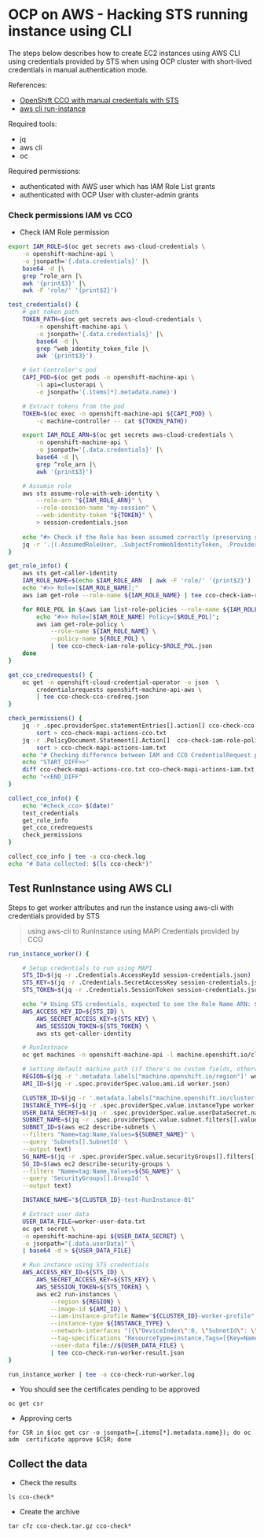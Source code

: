 # OCP on AWS - Hacking STS running instance using CLI

The steps below describes how to create EC2 instances using AWS CLI using credentials provided by STS when using OCP cluster with short-lived credentials in manual authentication mode.

References:

- [OpenShift CCO with manual credentials with STS](https://docs.openshift.com/container-platform/4.10/authentication/managing_cloud_provider_credentials/cco-mode-sts.html)
- [aws cli run-instance](https://docs.aws.amazon.com/cli/latest/reference/ec2/run-instances.html)


Required tools:

- jq
- aws cli
- oc

Required permissions:

- authenticated with AWS user which has IAM Role List grants
- authenticated with OCP User with cluster-admin grants


### Check permissions IAM vs CCO

- Check IAM Role permission

```bash
export IAM_ROLE=$(oc get secrets aws-cloud-credentials \
    -n openshift-machine-api \
    -o jsonpath='{.data.credentials}' |\
    base64 -d |\
    grep ^role_arn |\
    awk '{print$3}' |\
    awk -F 'role/' '{print$2}')

test_credentials() {
    # get token path
    TOKEN_PATH=$(oc get secrets aws-cloud-credentials \
        -n openshift-machine-api \
        -o jsonpath='{.data.credentials}' |\
        base64 -d |\
        grep ^web_identity_token_file |\
        awk '{print$3}')

    # Get Controler's pod
    CAPI_POD=$(oc get pods -n openshift-machine-api \
        -l api=clusterapi \
        -o jsonpath='{.items[*].metadata.name}')

    # Extract tokens from the pod
    TOKEN=$(oc exec -n openshift-machine-api ${CAPI_POD} \
        -c machine-controller -- cat ${TOKEN_PATH})

    export IAM_ROLE_ARN=$(oc get secrets aws-cloud-credentials \
        -n openshift-machine-api \
        -o jsonpath='{.data.credentials}' |\
        base64 -d |\
        grep ^role_arn |\
        awk '{print$3}')

    # Assumin role
    aws sts assume-role-with-web-identity \
        --role-arn "${IAM_ROLE_ARN}" \
        --role-session-name "my-session" \
        --web-identity-token "${TOKEN}" \
        > session-credentials.json
    
    echo "#> Check if the Role has been assumed correctly (preserving sensitive data): "
    jq -r '.|(.AssumedRoleUser, .SubjectFromWebIdentityToken, .Provider, .Credentials.Expiration)' session-credentials.json
}

get_role_info() {
    aws sts get-caller-identity
    IAM_ROLE_NAME=$(echo $IAM_ROLE_ARN  | awk -F 'role/' '{print$2}')
    echo "#>> Role=[$IAM_ROLE_NAME];"
    aws iam get-role --role-name ${IAM_ROLE_NAME} | tee cco-check-iam-role-mapi.json

    for ROLE_POL in $(aws iam list-role-policies --role-name ${IAM_ROLE_NAME} |jq -r .PolicyNames[]); do
        echo "#>> Role=[$IAM_ROLE_NAME] Policy=[$ROLE_POL]";
        aws iam get-role-policy \
            --role-name ${IAM_ROLE_NAME} \
            --policy-name ${ROLE_POL} \
            | tee cco-check-iam-role-policy-$ROLE_POL.json
    done
}

get_cco_credrequests() {
    oc get -n openshift-cloud-credential-operator -o json  \
        credentialsrequests openshift-machine-api-aws \
        | tee cco-check-cco-credreq.json
}

check_permissions() {
    jq -r .spec.providerSpec.statementEntries[].action[] cco-check-cco-credreq.json |\
        sort > cco-check-mapi-actions-cco.txt
    jq -r .PolicyDocument.Statement[].Action[]  cco-check-iam-role-policy-*.json |\
        sort > cco-check-mapi-actions-iam.txt
    echo "# Checking difference between IAM and CCO CredentialRequest permissions (expected to be empty diff): "
    echo "START_DIFF>>"
    diff cco-check-mapi-actions-cco.txt cco-check-mapi-actions-iam.txt | tee cco-check-mapi-actions_diff.txt
    echo "<<END_DIFF"
}

collect_cco_info() {
    echo "#check_cco> $(date)"
    test_credentials
    get_role_info
    get_cco_credrequests
    check_permissions
}

collect_cco_info | tee -a cco-check.log
echo "# Data collected: $(ls cco-check*)"
```

## Test RunInstance using AWS CLI

Steps to get worker attributes and run the instance using aws-cli with credentials provided by STS

> using aws-cli to RunInstance using MAPI Credentials provided by CCO

```bash
run_instance_worker() {

    # Setup credentials to run using MAPI
    STS_ID=$(jq -r .Credentials.AccessKeyId session-credentials.json)
    STS_KEY=$(jq -r .Credentials.SecretAccessKey session-credentials.json)
    STS_TOKEN=$(jq -r .Credentials.SessionToken session-credentials.json)

    echo "# Using STS credentials, expected to see the Role Name ARN: $ROLE_NAME_ARN"
    AWS_ACCESS_KEY_ID=${STS_ID} \
        AWS_SECRET_ACCESS_KEY=${STS_KEY} \
        AWS_SESSION_TOKEN=${STS_TOKEN} \
        aws sts get-caller-identity

    # RunInstnace
    oc get machines -n openshift-machine-api -l machine.openshift.io/cluster-api-machine-role=worker -o json |jq '.items[0]' > worker.json

    # Setting default machine path (if there's no custom fields, otherwise you should adapt it)
    REGION=$(jq -r '.metadata.labels["machine.openshift.io/region"]' worker.json)
    AMI_ID=$(jq -r .spec.providerSpec.value.ami.id worker.json)

    CLUSTER_ID=$(jq -r '.metadata.labels["machine.openshift.io/cluster-api-cluster"]' worker.json)
    INSTANCE_TYPE=$(jq -r .spec.providerSpec.value.instanceType worker.json)
    USER_DATA_SECRET=$(jq -r .spec.providerSpec.value.userDataSecret.name worker.json)
    SUBNET_NAME=$(jq -r .spec.providerSpec.value.subnet.filters[].values[] worker.json)
    SUBNET_ID=$(aws ec2 describe-subnets \
    --filters "Name=tag:Name,Values=${SUBNET_NAME}" \
    --query 'Subnets[].SubnetId' \
    --output text)
    SG_NAME=$(jq -r .spec.providerSpec.value.securityGroups[].filters[].values[0] worker.json)
    SG_ID=$(aws ec2 describe-security-groups \
    --filters "Name=tag:Name,Values=${SG_NAME}" \
    --query 'SecurityGroups[].GroupId' \
    --output text)

    INSTANCE_NAME="${CLUSTER_ID}-test-RunInstance-01"

    # Extract user data
    USER_DATA_FILE=worker-user-data.txt
    oc get secret \
    -n openshift-machine-api ${USER_DATA_SECRET} \
    -o jsonpath="{.data.userData}" \
    | base64 -d > ${USER_DATA_FILE}

    # Run instance using STS credentials
    AWS_ACCESS_KEY_ID=${STS_ID} \
        AWS_SECRET_ACCESS_KEY=${STS_KEY} \
        AWS_SESSION_TOKEN=${STS_TOKEN} \
        aws ec2 run-instances \
            --region ${REGION} \
            --image-id ${AMI_ID} \
            --iam-instance-profile Name="${CLUSTER_ID}-worker-profile"  \
            --instance-type ${INSTANCE_TYPE} \
            --network-interfaces "[{\"DeviceIndex\":0, \"SubnetId\": \"${SUBNET_ID}\", \"Groups\": [\"${SG_ID}\"]}]" \
            --tag-specifications "ResourceType=instance,Tags=[{Key=Name,Value=\"${INSTANCE_NAME}\"},{Key=kubernetes.io/cluster/${CLUSTER_ID},Value=owned}]" \
            --user-data file://${USER_DATA_FILE} \
            | tee cco-check-run-worker-result.json
}

run_instance_worker | tee -a cco-check-run-worker.log
```

- You should see the certificates pending to be approved

```
oc get csr
```

- Approving certs

```
for CSR in $(oc get csr -o jsonpath={.items[*].metadata.name}); do oc adm  certificate approve $CSR; done
```

## Collect the data

- Check the results

```
ls cco-check*
```

- Create the archive

```
tar cfz cco-check.tar.gz cco-check*
```

